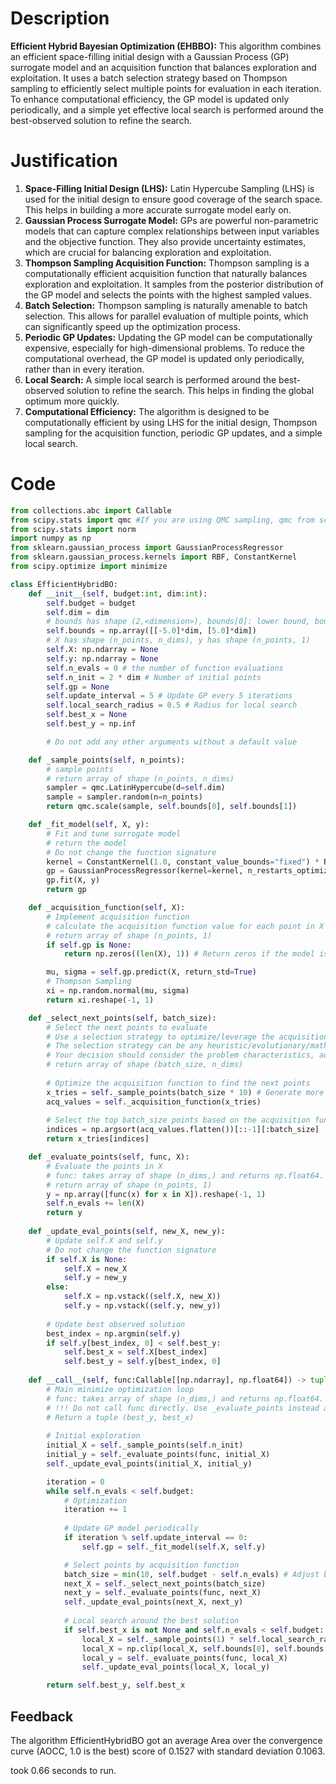 # Description
**Efficient Hybrid Bayesian Optimization (EHBBO):** This algorithm combines an efficient space-filling initial design with a Gaussian Process (GP) surrogate model and an acquisition function that balances exploration and exploitation. It uses a batch selection strategy based on Thompson sampling to efficiently select multiple points for evaluation in each iteration. To enhance computational efficiency, the GP model is updated only periodically, and a simple yet effective local search is performed around the best-observed solution to refine the search.

# Justification
1.  **Space-Filling Initial Design (LHS):** Latin Hypercube Sampling (LHS) is used for the initial design to ensure good coverage of the search space. This helps in building a more accurate surrogate model early on.
2.  **Gaussian Process Surrogate Model:** GPs are powerful non-parametric models that can capture complex relationships between input variables and the objective function. They also provide uncertainty estimates, which are crucial for balancing exploration and exploitation.
3.  **Thompson Sampling Acquisition Function:** Thompson sampling is a computationally efficient acquisition function that naturally balances exploration and exploitation. It samples from the posterior distribution of the GP model and selects the points with the highest sampled values.
4.  **Batch Selection:** Thompson sampling is naturally amenable to batch selection. This allows for parallel evaluation of multiple points, which can significantly speed up the optimization process.
5.  **Periodic GP Updates:** Updating the GP model can be computationally expensive, especially for high-dimensional problems. To reduce the computational overhead, the GP model is updated only periodically, rather than in every iteration.
6.  **Local Search:** A simple local search is performed around the best-observed solution to refine the search. This helps in finding the global optimum more quickly.
7.  **Computational Efficiency:** The algorithm is designed to be computationally efficient by using LHS for the initial design, Thompson sampling for the acquisition function, periodic GP updates, and a simple local search.

# Code
```python
from collections.abc import Callable
from scipy.stats import qmc #If you are using QMC sampling, qmc from scipy is encouraged. Remove this line if you have better alternatives.
from scipy.stats import norm
import numpy as np
from sklearn.gaussian_process import GaussianProcessRegressor
from sklearn.gaussian_process.kernels import RBF, ConstantKernel
from scipy.optimize import minimize

class EfficientHybridBO:
    def __init__(self, budget:int, dim:int):
        self.budget = budget
        self.dim = dim
        # bounds has shape (2,<dimension>), bounds[0]: lower bound, bounds[1]: upper bound
        self.bounds = np.array([[-5.0]*dim, [5.0]*dim])
        # X has shape (n_points, n_dims), y has shape (n_points, 1)
        self.X: np.ndarray = None
        self.y: np.ndarray = None
        self.n_evals = 0 # the number of function evaluations
        self.n_init = 2 * dim # Number of initial points
        self.gp = None
        self.update_interval = 5 # Update GP every 5 iterations
        self.local_search_radius = 0.5 # Radius for local search
        self.best_x = None
        self.best_y = np.inf

        # Do not add any other arguments without a default value

    def _sample_points(self, n_points):
        # sample points
        # return array of shape (n_points, n_dims)
        sampler = qmc.LatinHypercube(d=self.dim)
        sample = sampler.random(n=n_points)
        return qmc.scale(sample, self.bounds[0], self.bounds[1])

    def _fit_model(self, X, y):
        # Fit and tune surrogate model 
        # return the model
        # Do not change the function signature
        kernel = ConstantKernel(1.0, constant_value_bounds="fixed") * RBF(length_scale=1.0, length_scale_bounds="fixed")
        gp = GaussianProcessRegressor(kernel=kernel, n_restarts_optimizer=5)
        gp.fit(X, y)
        return gp

    def _acquisition_function(self, X):
        # Implement acquisition function 
        # calculate the acquisition function value for each point in X
        # return array of shape (n_points, 1)
        if self.gp is None:
            return np.zeros((len(X), 1)) # Return zeros if the model is not fitted yet

        mu, sigma = self.gp.predict(X, return_std=True)
        # Thompson Sampling
        xi = np.random.normal(mu, sigma)
        return xi.reshape(-1, 1)

    def _select_next_points(self, batch_size):
        # Select the next points to evaluate
        # Use a selection strategy to optimize/leverage the acquisition function 
        # The selection strategy can be any heuristic/evolutionary/mathematical/hybrid methods.
        # Your decision should consider the problem characteristics, acquisition function, and the computational efficiency.
        # return array of shape (batch_size, n_dims)
        
        # Optimize the acquisition function to find the next points
        x_tries = self._sample_points(batch_size * 10) # Generate more candidates
        acq_values = self._acquisition_function(x_tries)
        
        # Select the top batch_size points based on the acquisition function values
        indices = np.argsort(acq_values.flatten())[::-1][:batch_size]
        return x_tries[indices]

    def _evaluate_points(self, func, X):
        # Evaluate the points in X
        # func: takes array of shape (n_dims,) and returns np.float64.
        # return array of shape (n_points, 1)
        y = np.array([func(x) for x in X]).reshape(-1, 1)
        self.n_evals += len(X)
        return y
    
    def _update_eval_points(self, new_X, new_y):
        # Update self.X and self.y
        # Do not change the function signature
        if self.X is None:
            self.X = new_X
            self.y = new_y
        else:
            self.X = np.vstack((self.X, new_X))
            self.y = np.vstack((self.y, new_y))
        
        # Update best observed solution
        best_index = np.argmin(self.y)
        if self.y[best_index, 0] < self.best_y:
            self.best_x = self.X[best_index]
            self.best_y = self.y[best_index, 0]
    
    def __call__(self, func:Callable[[np.ndarray], np.float64]) -> tuple[np.float64, np.array]:
        # Main minimize optimization loop
        # func: takes array of shape (n_dims,) and returns np.float64. 
        # !!! Do not call func directly. Use _evaluate_points instead and be aware of the budget when calling it. !!!
        # Return a tuple (best_y, best_x)
        
        # Initial exploration
        initial_X = self._sample_points(self.n_init)
        initial_y = self._evaluate_points(func, initial_X)
        self._update_eval_points(initial_X, initial_y)

        iteration = 0
        while self.n_evals < self.budget:
            # Optimization
            iteration += 1
            
            # Update GP model periodically
            if iteration % self.update_interval == 0:
                self.gp = self._fit_model(self.X, self.y)

            # Select points by acquisition function
            batch_size = min(10, self.budget - self.n_evals) # Adjust batch size to budget
            next_X = self._select_next_points(batch_size)
            next_y = self._evaluate_points(func, next_X)
            self._update_eval_points(next_X, next_y)
            
            # Local search around the best solution
            if self.best_x is not None and self.n_evals < self.budget:
                local_X = self._sample_points(1) * self.local_search_radius + self.best_x
                local_X = np.clip(local_X, self.bounds[0], self.bounds[1])
                local_y = self._evaluate_points(func, local_X)
                self._update_eval_points(local_X, local_y)

        return self.best_y, self.best_x
```
## Feedback
 The algorithm EfficientHybridBO got an average Area over the convergence curve (AOCC, 1.0 is the best) score of 0.1527 with standard deviation 0.1063.

took 0.66 seconds to run.